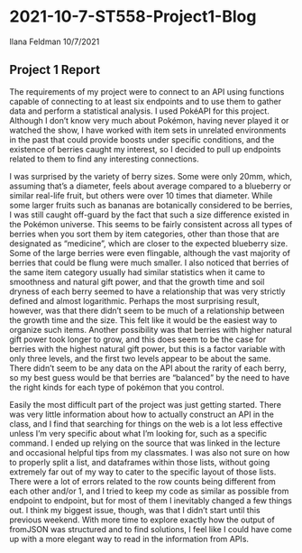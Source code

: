 2021-10-7-ST558-Project1-Blog
================
Ilana Feldman
10/7/2021

## Project 1 Report

The requirements of my project were to connect to an API using functions
capable of connecting to at least six endpoints and to use them to
gather data and perform a statistical analysis. I used PokéAPI for this
project. Although I don’t know very much about Pokémon, having never
played it or watched the show, I have worked with item sets in unrelated
environments in the past that could provide boosts under specific
conditions, and the existence of berries caught my interest, so I
decided to pull up endpoints related to them to find any interesting
connections.

I was surprised by the variety of berry sizes. Some were only 20mm,
which, assuming that’s a diameter, feels about average compared to a
blueberry or similar real-life fruit, but others were over 10 times that
diameter. While some larger fruits such as bananas are botanically
considered to be berries, I was still caught off-guard by the fact that
such a size difference existed in the Pokémon universe. This seems to be
fairly consistent across all types of berries when you sort them by item
categories, other than those that are designated as “medicine”, which
are closer to the expected blueberry size. Some of the large berries
were even flingable, although the vast majority of berries that could be
flung were much smaller. I also noticed that berries of the same item
category usually had similar statistics when it came to smoothness and
natural gift power, and that the growth time and soil dryness of each
berry seemed to have a relationship that was very strictly defined and
almost logarithmic. Perhaps the most surprising result, however, was
that there didn’t seem to be much of a relationship between the growth
time and the size. This felt like it would be the easiest way to
organize such items. Another possibility was that berries with higher
natural gift power took longer to grow, and this does seem to be the
case for berries with the highest natural gift power, but this is a
factor variable with only three levels, and the first two levels appear
to be about the same. There didn’t seem to be any data on the API about
the rarity of each berry, so my best guess would be that berries are
“balanced” by the need to have the right kinds for each type of
pokémon that you control.

Easily the most difficult part of the project was just getting started.
There was very little information about how to actually construct an API
in the class, and I find that searching for things on the web is a lot
less effective unless I’m very specific about what I’m looking for, such
as a specific command. I ended up relying on the source that was linked
in the lecture and occasional helpful tips from my classmates. I was
also not sure on how to properly split a list, and dataframes within
those lists, without going extremely far out of my way to cater to the
specific layout of those lists. There were a lot of errors related to
the row counts being different from each other and/or 1, and I tried to
keep my code as similar as possible from endpoint to endpoint, but for
most of them I inevitably changed a few things out. I think my biggest
issue, though, was that I didn’t start until this previous weekend. With
more time to explore exactly how the output of fromJSON was structured
and to find solutions, I feel like I could have come up with a more
elegant way to read in the information from APIs.
